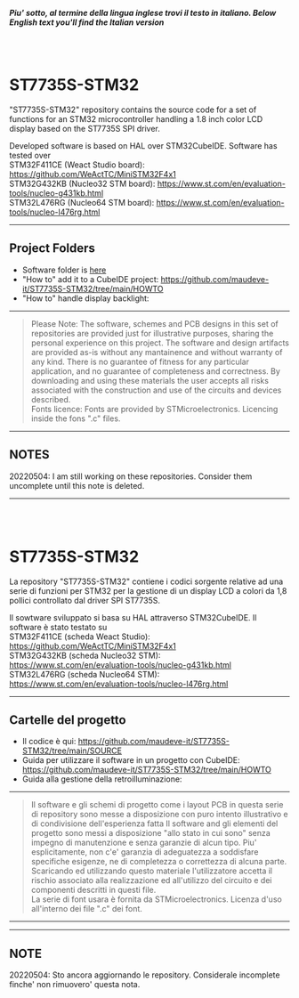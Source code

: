 _**Piu' sotto, al termine della lingua inglese trovi il testo in italiano. </i>**_
_**Below English text you'll find the Italian version</i>**_

<br>
<br>

# ST7735S-STM32

"ST7735S-STM32" repository contains the source code for a set of functions for an STM32 microcontroller handling a 1.8 inch color LCD display based on the ST7735S SPI driver.

Developed software is based on HAL over STM32CubeIDE.
Software has tested over<br>
STM32F411CE (Weact Studio board): https://github.com/WeActTC/MiniSTM32F4x1<br>
STM32G432KB (Nucleo32 STM board): https://www.st.com/en/evaluation-tools/nucleo-g431kb.html<br>
STM32L476RG (Nucleo64 STM board): https://www.st.com/en/evaluation-tools/nucleo-l476rg.html

---

## Project Folders

- Software folder is [here](./SOURCE)
- "How to" add it to a CubeIDE project: https://github.com/maudeve-it/ST7735S-STM32/tree/main/HOWTO
- "How to" handle display backlight:

---
> Please Note:
> The software, schemes and PCB designs in this set of repositories are provided just for 
> illustrative purposes, sharing the personal experience on this project. 
> The software and design artifacts are provided as-is without any mantainence and without
> warranty of any kind. There is no guarantee of fitness for any particular application, 
> and no guarantee of completeness and correctness. 
> By downloading and using these materials the user accepts all risks associated with the
> construction and use of the circuits and devices described.<br>
> Fonts licence: Fonts are provided by STMicroelectronics. Licencing inside the fons ".c" files. 
---

## NOTES

20220504: I am still working on these repositories. Consider them uncomplete until this note is deleted.

---

<br>
<br>

# ST7735S-STM32

La repository "ST7735S-STM32" contiene i codici sorgente relative ad una serie di funzioni per STM32 per la gestione di un  display LCD a colori da 1,8 pollici controllato dal driver SPI ST7735S.

Il sowtware sviluppato si basa su HAL attraverso STM32CubeIDE.
Il software è stato testato su<br>
STM32F411CE (scheda Weact Studio): https://github.com/WeActTC/MiniSTM32F4x1<br>
STM32G432KB (scheda Nucleo32 STM): https://www.st.com/en/evaluation-tools/nucleo-g431kb.html<br>
STM32L476RG (scheda Nucleo64 STM): https://www.st.com/en/evaluation-tools/nucleo-l476rg.html

---

## Cartelle del progetto 

- Il codice è qui: https://github.com/maudeve-it/ST7735S-STM32/tree/main/SOURCE
- Guida per utilizzare il software in un progetto con CubeIDE: https://github.com/maudeve-it/ST7735S-STM32/tree/main/HOWTO
- Guida alla gestione della retroilluminazione:

---
> Il software e gli schemi di progetto come i layout PCB in questa serie di repository 
> sono messe a disposizione con puro intento illustrativo e di condivisione dell'esperienza fatta
> Il software and gli elementi del progetto sono messi a disposizione "allo stato in cui sono"
> senza impegno di manutenzione e senza garanzie di alcun tipo. Piu' esplicitamente, non c'e' garanzia di 
> adeguatezza a soddisfare specifiche esigenze, ne di completezza o correttezza di alcuna parte.
> Scaricando ed utilizzando questo materiale l'utilizzatore accetta il rischio associato alla
> realizzazione ed all'utilizzo del circuito e dei componenti descritti in questi file.<br> La serie di font usara è fornita da STMicroelectronics. Licenza d'uso all'interno dei file ".c" dei font. 

---

---

## NOTE

20220504: Sto ancora aggiornando le repository. Considerale incomplete finche' non rimuovero' questa nota. 


